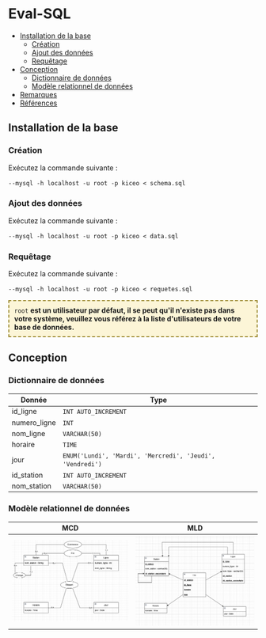 # Eval-SQL

- [Installation de la base](#installation-de-la-base)
  - [Création](#création)
  - [Ajout des données](#ajout-des-données)
  - [Requêtage](#requêtage)
- [Conception](#conception)
  - [Dictionnaire de données](#dictionnaire-de-données)
  - [Modèle relationnel de données](#modèle-relationnel-de-données)
- [Remarques](#remarques)
- [Références](#références)

## Installation de la base

### Création
Exécutez la commande suivante :
```p
--mysql -h localhost -u root -p kiceo < schema.sql
```

### Ajout des données
Exécutez la commande suivante :
```p
--mysql -h localhost -u root -p kiceo < data.sql
```

### Requêtage
Exécutez la commande suivante :
```p
--mysql -h localhost -u root -p kiceo < requetes.sql
```

<div style="border: 2px dashed #998529; padding: 10px; background-color: #f2d13d33;">
  <code>root</code> <b>est un utilisateur par défaut, il se peut qu'il n'existe pas dans votre système, veuillez vous référez à la liste d'utilisateurs de votre base de données. </b>
</div>

## Conception

### Dictionnaire de données

| Donnée | Type |
|-----------|-----------|
| id_ligne  | ```INT AUTO_INCREMENT``` |
| numero_ligne | ```INT``` |
| nom_ligne | ```VARCHAR(50)```  |
| horaire | ```TIME``` |
| jour | ```ENUM('Lundi', 'Mardi', 'Mercredi', 'Jeudi', 'Vendredi')``` |
| id_station | ```INT AUTO_INCREMENT``` |
| nom_station | ```VARCHAR(50)``` |

### Modèle relationnel de données

| MCD | MLD |
|-----------|-----------|
| ![MCD](https://github.com/HugoGapaillart/Eval-SQL/blob/main/MCD%20MLD/MCD.png) | ![MLD](https://github.com/HugoGapaillart/Eval-SQL/blob/main/MCD%20MLD/MLD.png) |

